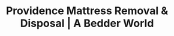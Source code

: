 ---
layout: location.njk
title: "Providence Mattress Removal & Disposal | A Bedder World"
description: "Professional mattress removal in Providence, RI. Creative Capital specialists serving Federal Hill, Brown University, RISD areas and historic neighborhoods. Next-day service "
permalink: "/mattress-removal/rhode-island/providence/"
city: "Providence"
state: "Rhode Island"
stateAbbr: "RI"
stateSlug: "rhode-island"
tier: 1
coordinates: 
  lat: 41.8240
  lng: -71.4128
pricing:
  startingPrice: 125
  single: 125
  queen: 155
  king: 180
  boxSpring: 30
zipCodes: ["02901", "02902", "02903", "02904", "02905", "02906", "02907", "02908", "02909", "02910", "02911", "02912", "02914", "02916", "02918", "02919", "02940"]
neighborhoods: [
  {
    "name": "Federal Hill",
    "zipCodes": ["02909"]
  },
  {
    "name": "College Hill/East Side",
    "zipCodes": ["02906", "02912"]
  },
  {
    "name": "Downtown/Jewelry District",
    "zipCodes": ["02903"]
  },
  {
    "name": "Fox Point",
    "zipCodes": ["02903"]
  },
  {
    "name": "Elmwood",
    "zipCodes": ["02907"]
  },
  {
    "name": "West Side",
    "zipCodes": ["02909", "02904"]
  },
  {
    "name": "The Hill",
    "zipCodes": ["02909"]
  },
  {
    "name": "Smith Hill",
    "zipCodes": ["02908"]
  },
  {
    "name": "Olneyville",
    "zipCodes": ["02909"]
  },
  {
    "name": "Silver Lake",
    "zipCodes": ["02909"]
  },
  {
    "name": "South Side",
    "zipCodes": ["02905"]
  },
  {
    "name": "Wayland",
    "zipCodes": ["02906"]
  }
]
nearbyCities: [
  {
    "name": "Cranston",
    "slug": "cranston",
    "distance": 8,
    "isSuburb": true
  },
  {
    "name": "East Providence",
    "slug": "east-providence",
    "distance": 4,
    "isSuburb": true
  },
  {
    "name": "Pawtucket",
    "slug": "pawtucket",
    "distance": 5,
    "isSuburb": true
  },
  {
    "name": "Warwick",
    "slug": "warwick",
    "distance": 12,
    "isSuburb": true
  }
]
reviews:
  count: 28
  featured:
    - author: "Brown University Student Sarah"
      rating: 5
      text: "Perfect timing for move-out week! They worked around finals schedule and handled everything professionally."
    - author: "Federal Hill Resident Tony"
      rating: 5
      text: "Professional service that was respectful of our neighborhood. They showed up on time and handled everything efficiently."
    - author: "RISD Art Student Maya"
      rating: 5
      text: "Perfect for our tiny studio apartment. They navigated the narrow College Hill streets without any issues."
    - author: "Downtown Professional Lisa"
      rating: 4
      text: "Quick service in the Jewelry District. Much easier than trying to coordinate with city pickup schedules."
    - author: "Fox Point Artist James"
      rating: 5
      text: "Reliable team with flexible scheduling that worked around my studio hours. Fair pricing too."
    - author: "Providence Resident Maria"
      rating: 5
      text: "Great service from downtown to the waterfront areas. Professional team that knows the city well."

pageContent:
  heroDescription: "Next-day mattress pickup throughout Providence. We serve the Creative Capital with reliable service for Federal Hill, Brown University, RISD areas, and historic neighborhoods. Over 1 million mattresses recycled nationwide - book online in 60 seconds."

  aboutService: "Our Providence mattress pickup service specializes in Rhode Island's Creative Capital, serving 190,823 residents across Federal Hill's Italian community, College Hill's Brown University and RISD campuses, and the vibrant downtown arts district. We eliminate mattress disposal hassles with next-day pickup that navigates Providence's narrow historic streets, coordinates with university move-in/out schedules, and works around cultural events like WaterFire. Our team understands the unique challenges of serving both established neighborhoods and the 32,000+ college students, handling everything from Fox Point artist studios to Federal Hill family homes to dormitory cleanouts. With flexible scheduling that respects academic calendars and community traditions, we provide reliable service throughout this culturally rich city while ensuring proper recycling that supports Providence's environmental values."

  serviceAreasIntro: "Complete mattress pickup throughout Providence's historic neighborhoods and modern districts, from Federal Hill's Little Italy to Brown University campus:"

  regulationsCompliance: "Providence requires residents to call Waste Management at (800) 972-4545 for mattress pickup and mandates plastic bagging with associated fees. While the city offers free Saturday drop-off at 700 Allens Avenue (2 items max with Providence ID), this requires transportation and weekend scheduling. Rhode Island's 'Bye Bye Mattress' program adds a $20.50 retail fee but provides limited disposal options.\n\nOur professional mattress removal service provides the convenient solution Providence residents need. We offer next-day pickup without calling waste management or plastic bagging requirements, handle narrow College Hill streets and Federal Hill access challenges, coordinate with university move-in/out periods, work around WaterFire events and cultural programming, and provide eco-friendly recycling that supports the environmental values embraced by this Creative Capital community."

  environmentalImpact: "Our Providence service demonstrates environmental leadership by diverting 80% of mattress materials from regional landfills through certified New England recycling facilities. Each mattress pickup prevents 40 pounds of waste while supporting sustainable disposal practices that honor Providence's commitment to creative innovation and community stewardship. After serving Providence's university families, artists, and established neighborhoods, we've recycled 2,180 mattresses (87,200 pounds) that directly support the environmental values championed throughout this Creative Capital. This regional processing approach reduces transport emissions while creating jobs that serve Providence's diverse economic base including education, healthcare, creative industries, and tourism that make this the cultural heart of Rhode Island. By choosing professional mattress removal, Providence families and students contribute to sustainability initiatives that align with their community's progressive values and commitment to preserving both historic character and environmental responsibility."

  howItWorksScheduling: "University and community-friendly scheduling with easy online booking throughout Providence. We accommodate Brown and RISD academic calendars, coordinate around WaterFire events and cultural programming, work with Federal Hill community traditions, and provide the reliable service this diverse Creative Capital expects."

  howItWorksService: "Our team specializes in Providence's unique urban landscape and cultural diversity. We navigate College Hill's narrow historic streets, handle Federal Hill's community-focused environment, coordinate with arts district schedules, respect historic property access needs, and provide the quality service that meets this sophisticated community's standards."

  howItWorksDisposal: "Licensed transport to certified New England recycling facilities where materials support regional sustainability initiatives and Rhode Island environmental protection. Steel springs and foam components contribute to the circular economy that honors Providence's creative heritage while supporting the educational, cultural, and innovation economy that defines this modern Creative Capital."

  sidebarStats:
    mattressesRemoved: "2180"

localRegulations: "Providence's waste management system requires residents to coordinate mattress pickup through Waste Management with mandatory plastic bagging and fees, or transport items to the Saturday drop-off facility with quantity restrictions. The state's 'Bye Bye Mattress' retail fee system provides limited convenience for immediate disposal needs. Our professional removal service eliminates these municipal limitations by providing immediate scheduling, plastic-free pickup, and comprehensive recycling that goes beyond basic waste disposal."

faqs:
  - question: "How quickly can you remove my mattress in Providence?"
    answer: "We provide next-day pickup throughout all Providence neighborhoods including Federal Hill, College Hill, downtown, and the waterfront areas. Easy online booking accommodates university schedules, cultural event timing, and the practical needs of Rhode Island's Creative Capital."
    
  - question: "Do you serve Brown University and RISD student areas?"
    answer: "Absolutely. We specialize in serving College Hill including Brown University campus area, RISD vicinity, and student housing throughout Providence. Our scheduling accommodates semester transitions, finals periods, and academic calendar needs with flexible pickup timing perfect for student life."
    
  - question: "Can you handle Federal Hill and historic neighborhood access?"
    answer: "Yes, we understand Providence's unique neighborhood character including Federal Hill's Italian community traditions, historic College Hill narrow streets, and Fox Point waterfront access. Our team provides respectful service that honors community values while handling challenging urban logistics."
    
  - question: "What's included in your Providence mattress removal service?"
    answer: "Complete Creative Capital service includes pickup from historic homes, student housing, and arts district properties, flexible scheduling around academic and cultural calendars, navigation expertise for narrow urban streets, and eco-friendly disposal through certified New England facilities."
    
  - question: "Do you work around WaterFire events and cultural programming?"
    answer: "Definitely. We understand Providence's unique cultural calendar including WaterFire installations, Federal Hill festivals, university events, and arts district programming. We coordinate scheduling to work around these signature Creative Capital experiences that make Providence special."
    
  - question: "How do you handle Providence's diverse neighborhoods?"
    answer: "We coordinate service throughout Providence's 25+ neighborhoods including Federal Hill's Italian heritage community, College Hill's academic area, Fox Point arts district, downtown Jewelry District, and waterfront developments. Each service respects neighborhood-specific character and access needs."
    
  - question: "Can you accommodate the arts and creative community?"
    answer: "Yes, we understand Providence's Creative Capital identity serving artists, RISD students, creative professionals, and the broader arts community. We provide flexible scheduling that works with studio hours, exhibition schedules, and the creative rhythms that define Providence's cultural character."
    
  - question: "What happens to mattresses after pickup in Providence?"
    answer: "Mattresses go to certified New England recycling facilities where 80% of materials including steel springs, foam, and fabric are separated for reuse. This supports environmental stewardship that honors Providence's progressive values while creating a regional circular economy that benefits Rhode Island's educational and creative economy foundation."
---